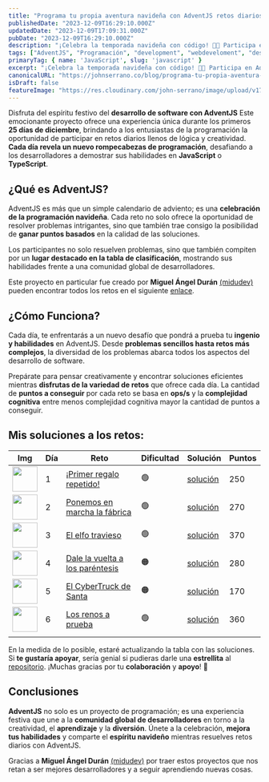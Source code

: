 ```yaml
---
title: "Programa tu propia aventura navideña con AdventJS retos diarios"
publishedDate: "2023-12-09T16:29:10.000Z"
updatedDate: "2023-12-09T17:09:31.000Z"
pubDate: "2023-12-09T16:29:10.000Z"
description: "¡Celebra la temporada navideña con código! 🎄✨ Participa en AdventJS y enfrenta un reto de programación diario durante los primeros 25 días de diciembre. Resuelve retos de programación y gana puntos."
tags: ["AdventJS", "Programación", "development", "webdeveloment", "desarrollo-web", "desafios", "retos", "ProgramaciónNavideña", "DesafíoCódigo", "JavaScript"]
primaryTag: { name: 'JavaScript', slug: 'javascript' }
excerpt: "¡Celebra la temporada navideña con código! 🎄✨ Participa en AdventJS y enfrenta un reto de programación diario durante los primeros 25 días de diciembre. Resuelve retos de programación y gana puntos."
canonicalURL: "https://johnserrano.co/blog/programa-tu-propia-aventura-navidena-con-adventjs-retos-diarios"
isDraft: false
featureImage: "https://res.cloudinary.com/john-serrano/image/upload/v1702137693/John%20Serrano/Blog%20Post/programa-tu-propia-aventura-navidena-con-adventjs-retos-diarios/l8xumtoixipimwu41ghs.jpg"
---
```


Disfruta del espíritu festivo del **desarrollo de software con AdventJS** Este emocionante proyecto ofrece una experiencia única durante los primeros **25 días de diciembre**, brindando a los entusiastas de la programación la oportunidad de participar en retos diarios llenos de lógica y creatividad. **Cada día revela un nuevo rompecabezas de programación**, desafiando a los desarrolladores a demostrar sus habilidades en **JavaScript** o **TypeScript**.

## ¿Qué es AdventJS?

AdventJS es más que un simple calendario de adviento; es una **celebración de la programación navideña**. Cada reto no solo ofrece la oportunidad de resolver problemas intrigantes, sino que también trae consigo la posibilidad de **ganar puntos basados** en la calidad de las soluciones.

Los participantes no solo resuelven problemas, sino que también compiten por un **lugar destacado en la tabla de clasificación**, mostrando sus habilidades frente a una comunidad global de desarrolladores.

Este proyecto en particular fue creado por **Miguel Ángel Durán** [(midudev)](https://www.linkedin.com/in/midudev/) pueden encontrar todos los retos en el siguiente [enlace](https://adventjs.dev/).

## ¿Cómo Funciona?

Cada día, te enfrentarás a un nuevo desafío que pondrá a prueba tu **ingenio y habilidades** en AdventJS. Desde **problemas sencillos hasta retos más complejos**, la diversidad de los problemas abarca todos los aspectos del desarrollo de software. 

Prepárate para pensar creativamente y encontrar soluciones eficientes mientras **disfrutas de la variedad de retos** que ofrece cada día. La cantidad de **puntos a conseguir** por cada reto se basa en **ops/s** y la **complejidad cognitiva** entre menos complejidad cognitiva mayor la cantidad de puntos a conseguir.

## Mis soluciones a los retos:


| Img 	| Día 	| Reto 	| Dificultad 	| Solución 	| Puntos 	|
|-----	|-----	|------	|------------	|----------	|--------	|
|   <img src="https://adventjs.dev/challenges-2023/1.png" width="50" /> 	|    1 	|   [¡Primer regalo repetido!](https://adventjs.dev/es/challenges/2023/1)   	|      🟢      	|     [solución](https://github.com/johnsi15/adventjs/tree/main/challenges/challenge-01)     	|   250     	|
|  <img src="https://adventjs.dev/challenges-2023/2.png" width="50" />   	|   2  	|   [Ponemos en marcha la fábrica](https://adventjs.dev/es/challenges/2023/2)   	|     🟢       	|    [solución](https://github.com/johnsi15/adventjs/tree/main/challenges/challenge-02)      	|    270    	|
|   <img src="https://adventjs.dev/challenges-2023/3.png" width="50" />  	|    3 	|   [El elfo travieso](https://adventjs.dev/es/challenges/2023/3)   	|     🟢       	|   [solución](https://github.com/johnsi15/adventjs/tree/main/challenges/challenge-03)      	|   370     	|
|   <img src="https://adventjs.dev/challenges-2023/4.png" width="50" />  	|    4 	|   [Dale la vuelta a los paréntesis](https://adventjs.dev/es/challenges/2023/4)   	|    🟠        	|    [solución](https://github.com/johnsi15/adventjs/tree/main/challenges/challenge-04)      	|    280    	|
|   <img src="https://adventjs.dev/challenges-2023/5.png" width="50" />  	|    5 	|   [El CyberTruck de Santa](https://adventjs.dev/es/challenges/2023/5)   	|      🟠      	|     [solución](https://github.com/johnsi15/adventjs/tree/main/challenges/challenge-05)     	|     170   	|
|   <img src="https://adventjs.dev/challenges-2023/6.png" width="50" /> 	|   6  	|  [Los renos a prueba ](https://adventjs.dev/es/challenges/2023/6)   	|      🟢      	|   [solución](https://github.com/johnsi15/adventjs/tree/main/challenges/challenge-06)       	|     360   	|
|     	|     	|      	|            	|          	|        	|


En la medida de lo posible, estaré actualizando la tabla con las soluciones. Si **te gustaría apoyar**, sería genial si pudieras darle una **estrellita** al [repositorio](https://github.com/johnsi15/adventjs). ¡Muchas gracias por tu **colaboración** y **apoyo**! 🌟


## Conclusiones

**AdventJS** no solo es un proyecto de programación; es una experiencia festiva que une a la **comunidad global de desarrolladores** en torno a la creatividad, el **aprendizaje** y la **diversión**. Únete a la celebración, **mejora tus habilidades** y comparte el **espíritu navideño** mientras resuelves retos diarios con AdventJS.

Gracias a **Miguel Ángel Durán** [(midudev)](https://www.linkedin.com/in/midudev/) por traer estos proyectos que nos retan a ser mejores desarrolladores y a seguir aprendiendo nuevas cosas.
